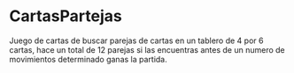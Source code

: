 # CartasPartejas
Juego de cartas de buscar parejas de cartas en un tablero de  4 por 6 cartas, hace un total de 12 parejas si las encuentras antes de un numero de movimientos determinado ganas la partida.
